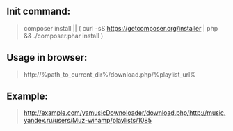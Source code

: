## Init command:
> composer install || ( curl -sS https://getcomposer.org/installer | php && ./composer.phar install )

## Usage in browser:
> http://%path_to_current_dir%/download.php/%playlist_url%

## Example:
> http://example.com/yamusicDownoloader/download.php/http://music.yandex.ru/users/Muz-winamp/playlists/1085